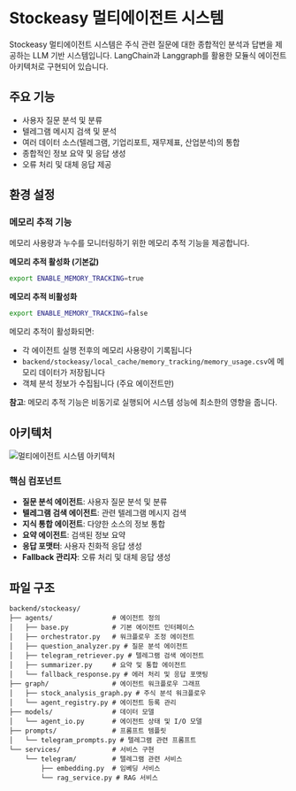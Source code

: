 # Stockeasy 멀티에이전트 시스템

Stockeasy 멀티에이전트 시스템은 주식 관련 질문에 대한 종합적인 분석과 답변을 제공하는 LLM 기반 시스템입니다. LangChain과 Langgraph를 활용한 모듈식 에이전트 아키텍처로 구현되어 있습니다.

## 주요 기능

- 사용자 질문 분석 및 분류
- 텔레그램 메시지 검색 및 분석
- 여러 데이터 소스(텔레그램, 기업리포트, 재무제표, 산업분석)의 통합
- 종합적인 정보 요약 및 응답 생성
- 오류 처리 및 대체 응답 제공

## 환경 설정

### 메모리 추적 기능

메모리 사용량과 누수를 모니터링하기 위한 메모리 추적 기능을 제공합니다.

**메모리 추적 활성화 (기본값)**
```bash
export ENABLE_MEMORY_TRACKING=true
```

**메모리 추적 비활성화**
```bash
export ENABLE_MEMORY_TRACKING=false
```

메모리 추적이 활성화되면:
- 각 에이전트 실행 전후의 메모리 사용량이 기록됩니다
- `backend/stockeasy/local_cache/memory_tracking/memory_usage.csv`에 메모리 데이터가 저장됩니다
- 객체 분석 정보가 수집됩니다 (주요 에이전트만)

**참고**: 메모리 추적 기능은 비동기로 실행되어 시스템 성능에 최소한의 영향을 줍니다.

## 아키텍처

![멀티에이전트 시스템 아키텍처](../../docs/images/multiagent_architecture.png)

### 핵심 컴포넌트

- **질문 분석 에이전트**: 사용자 질문 분석 및 분류
- **텔레그램 검색 에이전트**: 관련 텔레그램 메시지 검색
- **지식 통합 에이전트**: 다양한 소스의 정보 통합
- **요약 에이전트**: 검색된 정보 요약
- **응답 포맷터**: 사용자 친화적 응답 생성
- **Fallback 관리자**: 오류 처리 및 대체 응답 생성

## 파일 구조

```
backend/stockeasy/
├── agents/               # 에이전트 정의
│   ├── base.py           # 기본 에이전트 인터페이스
│   ├── orchestrator.py   # 워크플로우 조정 에이전트
│   ├── question_analyzer.py # 질문 분석 에이전트
│   ├── telegram_retriever.py # 텔레그램 검색 에이전트
│   ├── summarizer.py     # 요약 및 통합 에이전트
│   └── fallback_response.py # 에러 처리 및 응답 포맷팅
├── graph/                # 에이전트 워크플로우 그래프
│   ├── stock_analysis_graph.py # 주식 분석 워크플로우
│   └── agent_registry.py # 에이전트 등록 관리
├── models/               # 데이터 모델
│   └── agent_io.py       # 에이전트 상태 및 I/O 모델
├── prompts/              # 프롬프트 템플릿
│   └── telegram_prompts.py # 텔레그램 관련 프롬프트
└── services/             # 서비스 구현
    └── telegram/         # 텔레그램 관련 서비스
        ├── embedding.py  # 임베딩 서비스
        └── rag_service.py # RAG 서비스
```
